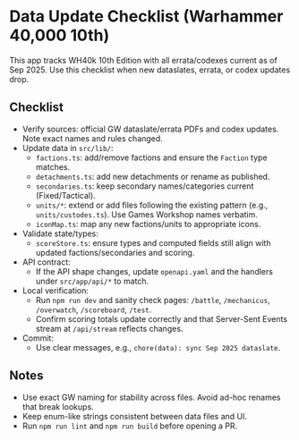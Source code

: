 # Data Update Checklist (Warhammer 40,000 10th)

This app tracks WH40k 10th Edition with all errata/codexes current as of Sep 2025. Use this checklist when new dataslates, errata, or codex updates drop.

## Checklist
- Verify sources: official GW dataslate/errata PDFs and codex updates. Note exact names and rules changed.
- Update data in `src/lib/`:
  - `factions.ts`: add/remove factions and ensure the `Faction` type matches.
  - `detachments.ts`: add new detachments or rename as published.
  - `secondaries.ts`: keep secondary names/categories current (Fixed/Tactical).
  - `units/*`: extend or add files following the existing pattern (e.g., `units/custodes.ts`). Use Games Workshop names verbatim.
  - `iconMap.ts`: map any new factions/units to appropriate icons.
- Validate state/types:
  - `scoreStore.ts`: ensure types and computed fields still align with updated factions/secondaries and scoring.
- API contract:
  - If the API shape changes, update `openapi.yaml` and the handlers under `src/app/api/*` to match.
- Local verification:
  - Run `npm run dev` and sanity check pages: `/battle`, `/mechanicus`, `/overwatch`, `/scoreboard`, `/test`.
  - Confirm scoring totals update correctly and that Server-Sent Events stream at `/api/stream` reflects changes.
- Commit:
  - Use clear messages, e.g., `chore(data): sync Sep 2025 dataslate`.

## Notes
- Use exact GW naming for stability across files. Avoid ad-hoc renames that break lookups.
- Keep enum-like strings consistent between data files and UI.
- Run `npm run lint` and `npm run build` before opening a PR.
